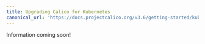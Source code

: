 ```yaml
---
title: Upgrading Calico for Kubernetes
canonical_url: 'https://docs.projectcalico.org/v3.6/getting-started/kubernetes/upgrade/'
---
```

Information coming soon!

